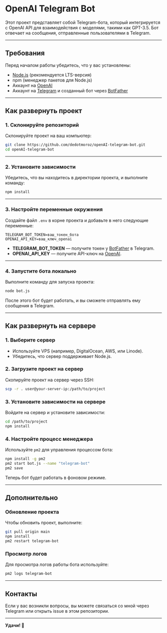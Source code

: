 # OpenAI Telegram Bot

Этот проект представляет собой Telegram-бота, который интегрируется с OpenAI API для взаимодействия с моделями, такими как GPT-3.5. Бот отвечает на сообщения, отправленные пользователями в Telegram.

---

## **Требования**
Перед началом работы убедитесь, что у вас установлены:

- [Node.js](https://nodejs.org/) (рекомендуется LTS-версия)
- npm (менеджер пакетов для Node.js)
- Аккаунт на [OpenAI](https://platform.openai.com/)
- Аккаунт на [Telegram](https://telegram.org/) и созданный бот через [BotFather](https://t.me/BotFather)

---

## **Как развернуть проект**

### **1. Склонируйте репозиторий**

Склонируйте проект на ваш компьютер:
```bash
git clone https://github.com/dedotmoroz/openAI-telegram-bot.git
cd openAI-telegram-bot
```

---

### **2. Установите зависимости**

Убедитесь, что вы находитесь в директории проекта, и выполните команду:
```bash
npm install
```

---

### **3. Настройте переменные окружения**

Создайте файл `.env` в корне проекта и добавьте в него следующие переменные:
```env
TELEGRAM_BOT_TOKEN=ваш_токен_бота
OPENAI_API_KEY=ваш_ключ_openai
```
- **TELEGRAM_BOT_TOKEN** — получите токен у [BotFather](https://t.me/BotFather) в Telegram.
- **OPENAI_API_KEY** — получите API-ключ на [OpenAI](https://platform.openai.com/account/api-keys).

---

### **4. Запустите бота локально**

Выполните команду для запуска проекта:
```bash
node bot.js
```

После этого бот будет работать, и вы сможете отправлять ему сообщения в Telegram.

---

## **Как развернуть на сервере**

### **1. Выберите сервер**
- Используйте VPS (например, DigitalOcean, AWS, или Linode).
- Убедитесь, что сервер поддерживает Node.js.

### **2. Загрузите проект на сервер**

Скопируйте проект на сервер через SSH:
```bash
scp -r . user@your-server-ip:/path/to/project
```

### **3. Установите зависимости на сервере**

Войдите на сервер и установите зависимости:
```bash
cd /path/to/project
npm install
```

### **4. Настройте процесс менеджера**
Используйте `pm2` для управления процессом бота:
```bash
npm install -g pm2
pm2 start bot.js --name "telegram-bot"
pm2 save
```

Теперь бот будет работать в фоновом режиме.

---

## **Дополнительно**

### **Обновление проекта**
Чтобы обновить проект, выполните:
```bash
git pull origin main
npm install
pm2 restart telegram-bot
```

### **Просмотр логов**
Для просмотра логов работы бота используйте:
```bash
pm2 logs telegram-bot
```

---

## **Контакты**
Если у вас возникли вопросы, вы можете связаться со мной через Telegram или открыть issue в этом репозитории.

---

**Удачи! 🚀**

